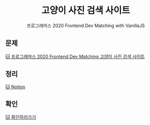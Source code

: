 <h1 align="center">고양이 사진 검색 사이트</h1>
<p align="center">프로그래머스 2020 Frontend Dev Matching with VanillaJS</p>

## 문제

<a href="https://programmers.co.kr/competitions/131/2020-web-fe-first" title="고양이 사진 검색 사이트" target="_blank">🐱 프로그래머스 2020 Frontend Dev Matching 고양이 사진 검색 사이트</a>

## 정리

<a href="https://geunu97-8.notion.site/0590d7eceb4c4b9e8ae7d0eef9c7bf73" title="notion" target="_blank">🐱 Notion</a>

## 확인

<a href="https://glistening-fairy-1d6400.netlify.app" title="고양이 사진 검색 사이트" target="_blank">🐱 확인하러가기</a>
